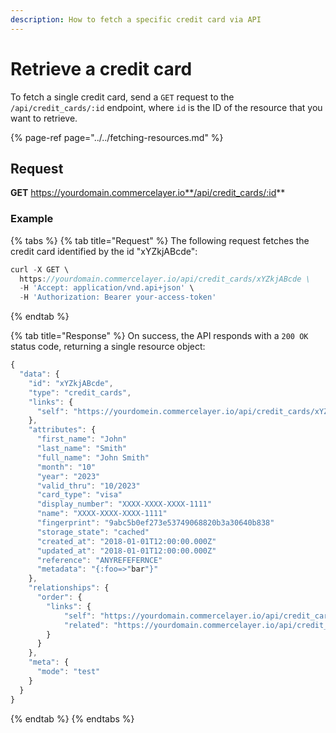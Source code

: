 ```yaml
---
description: How to fetch a specific credit card via API
---
```


# Retrieve a credit card

To fetch a single credit card, send a `GET` request to the `/api/credit_cards/:id` endpoint, where `id` is the ID of the resource that you want to retrieve.

{% page-ref page="../../fetching-resources.md" %}

## Request

**GET** https://yourdomain.commercelayer.io**/api/credit_cards/:id**

### **Example**

{% tabs %}
{% tab title="Request" %}
The following request fetches the credit card identified by the id "xYZkjABcde":

```javascript
curl -X GET \
  https://yourdomain.commercelayer.io/api/credit_cards/xYZkjABcde \
  -H 'Accept: application/vnd.api+json' \
  -H 'Authorization: Bearer your-access-token'
```
{% endtab %}

{% tab title="Response" %}
On success, the API responds with a `200 OK` status code, returning a single resource object:

```javascript
{
  "data": {
    "id": "xYZkjABcde",
    "type": "credit_cards",
    "links": {
      "self": "https://yourdomein.commercelayer.io/api/credit_cards/xYZkjABcde"
    },
    "attributes": {
      "first_name": "John"
      "last_name": "Smith"
      "full_name": "John Smith"
      "month": "10"
      "year": "2023"
      "valid_thru": "10/2023"
      "card_type": "visa"
      "display_number": "XXXX-XXXX-XXXX-1111"
      "name": "XXXX-XXXX-XXXX-1111"
      "fingerprint": "9abc5b0ef273e53749068820b3a30640b838"
      "storage_state": "cached"
      "created_at": "2018-01-01T12:00:00.000Z"
      "updated_at": "2018-01-01T12:00:00.000Z"
      "reference": "ANYREFEFERNCE"
      "metadata": "{:foo=>"bar"}"
    },
    "relationships": {
      "order": {
        "links": {
            "self": "https://yourdomain.commercelayer.io/api/credit_cards/xYZkjABcde/relationships/order",
            "related": "https://yourdomain.commercelayer.io/api/credit_cards/xYZkjABcde/order"
        }
      }
    },
    "meta": {
      "mode": "test"
    }
  }
}
```
{% endtab %}
{% endtabs %}
